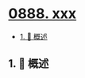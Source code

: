 # [0888. xxx](https://github.com/Tdahuyou/TNotes.leetcode/tree/main/notes/0888.%20xxx)

<!-- region:toc -->

- [1. 📝 概述](#1--概述)

<!-- endregion:toc -->

## 1. 📝 概述
